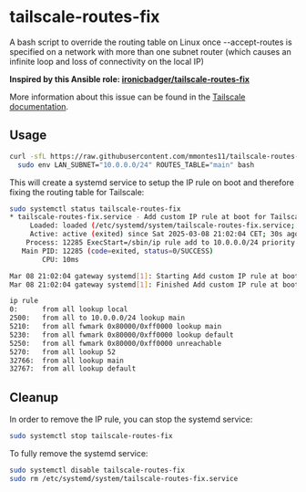 # tailscale-routes-fix

A bash script to override the routing table on Linux once --accept-routes is specified on a network with more than one subnet router (which causes an infinite loop and loss of connectivity on the local IP)

__Inspired by this Ansible role: [ironicbadger/tailscale-routes-fix](https://github.com/ironicbadger/tailscale-routes-fix)__

More information about this issue can be found in the [Tailscale documentation](https://tailscale.com/kb/1023/troubleshooting#lan-traffic-prioritization-with-overlapping-subnet-routes).

## Usage

```bash
curl -sfL https://raw.githubusercontent.com/mmontes11/tailscale-routes-fix/main/tailscale-routes-fix.sh | \
  sudo env LAN_SUBNET="10.0.0.0/24" ROUTES_TABLE="main" bash
```

This will create a systemd service to setup the IP rule on boot and therefore fixing the routing table for Tailscale:

```bash
sudo systemctl status tailscale-routes-fix
* tailscale-routes-fix.service - Add custom IP rule at boot for Tailscale
     Loaded: loaded (/etc/systemd/system/tailscale-routes-fix.service; enabled; vendor preset: enabled)
     Active: active (exited) since Sat 2025-03-08 21:02:04 CET; 30s ago
    Process: 12285 ExecStart=/sbin/ip rule add to 10.0.0.0/24 priority 2500 lookup main (code=exited, sta>
   Main PID: 12285 (code=exited, status=0/SUCCESS)
        CPU: 10ms

Mar 08 21:02:04 gateway systemd[1]: Starting Add custom IP rule at boot for Tailscale...
Mar 08 21:02:04 gateway systemd[1]: Finished Add custom IP rule at boot for Tailscale.

ip rule
0:      from all lookup local
2500:   from all to 10.0.0.0/24 lookup main
5210:   from all fwmark 0x80000/0xff0000 lookup main
5230:   from all fwmark 0x80000/0xff0000 lookup default
5250:   from all fwmark 0x80000/0xff0000 unreachable
5270:   from all lookup 52
32766:  from all lookup main
32767:  from all lookup default
```

## Cleanup

In order to remove the IP rule, you can stop the systemd service:

```bash
sudo systemctl stop tailscale-routes-fix
```

To fully remove the systemd service:

```bash
sudo systemctl disable tailscale-routes-fix
sudo rm /etc/systemd/system/tailscale-routes-fix.service
```
